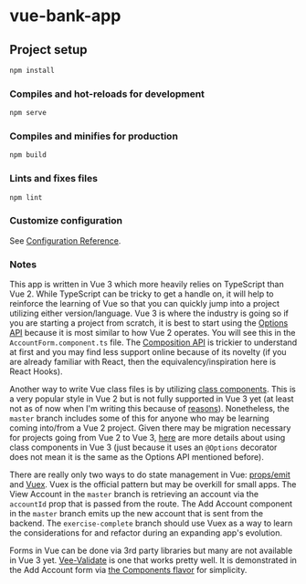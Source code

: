 # vue-bank-app

## Project setup

```bash
npm install
```

### Compiles and hot-reloads for development

```bash
npm serve
```

### Compiles and minifies for production

```bash
npm build
```

### Lints and fixes files

```bash
npm lint
```

### Customize configuration

See [Configuration Reference](https://cli.vuejs.org/config/).

### Notes

This app is written in Vue 3 which more heavily relies on TypeScript than Vue 2. While TypeScript can be tricky to get a handle on, it will help to reinforce the learning of Vue so that you can quickly jump into a project utilizing either version/language. Vue 3 is where the industry is going so if you are starting a project from scratch, it is best to start using the [Options API](https://v3.vuejs.org/guide/typescript-support.html#using-with-options-api) because it is most similar to how Vue 2 operates. You will see this in the `AccountForm.component.ts` file. The [Composition API](https://v3.vuejs.org/guide/typescript-support.html#using-with-composition-api) is trickier to understand at first and you may find less support online because of its novelty (if you are already familiar with React, then the equivalency/inspiration here is React Hooks).

Another way to write Vue class files is by utilizing [class components](https://class-component.vuejs.org/). This is a very popular style in Vue 2 but is not fully supported in Vue 3 yet (at least not as of now when I'm writing this because of [reasons](https://github.com/vuejs/rfcs/pull/17#issuecomment-494242121)). Nonetheless, the `master` branch includes some of this for anyone who may be learning coming into/from a Vue 2 project. Given there may be migration necessary for projects going from Vue 2 to Vue 3, [here](https://github.com/vuejs/vue-class-component/issues/406) are more details about using class components in Vue 3 (just because it uses an `@Options` decorator does not mean it is the same as the Options API mentioned before).

There are really only two ways to do state management in Vue: [props/emit](https://v3.vuejs.org/guide/component-basics.html#passing-data-to-child-components-with-props) and [Vuex](https://vuex.vuejs.org/). Vuex is the official pattern but may be overkill for small apps. The View Account in the `master` branch is retrieving an account via the `accountId` prop that is passed from the route. The Add Account component in the `master` branch emits up the new account that is sent from the backend. The `exercise-complete` branch should use Vuex as a way to learn the considerations for and refactor during an expanding app's evolution.

Forms in Vue can be done via 3rd party libraries but many are not available in Vue 3 yet. [Vee-Validate](https://vee-validate.logaretm.com/v4/) is one that works pretty well. It is demonstrated in the Add Account form via [the Components flavor](https://vee-validate.logaretm.com/v4/guide/overview#using-a-script-tag) for simplicity.
